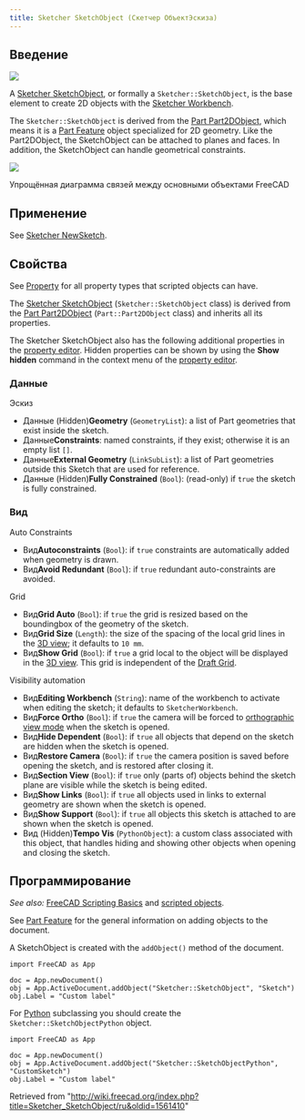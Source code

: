 ```yaml
---
title: Sketcher SketchObject (Скетчер ОбъектЭскиза)
---
```

## Введение

![](/images/Sketcher_Sketch.svg)

A [Sketcher SketchObject](/Sketcher_SketchObject "Sketcher SketchObject"), or formally a `Sketcher::SketchObject`, is the base element to create 2D objects with the [Sketcher Workbench](/Sketcher_Workbench "Sketcher Workbench").

The `Sketcher::SketchObject` is derived from the [Part Part2DObject](/Part_Part2DObject "Part Part2DObject"), which means it is a [Part Feature](/Part_Feature "Part Feature") object specialized for 2D geometry. Like the Part2DObject, the SketchObject can be attached to planes and faces. In addition, the SketchObject can handle geometrical constraints.

![](/images/FreeCAD_core_objects.svg)

Упрощённая диаграмма связей между основными объектами FreeCAD

## Применение

See [Sketcher NewSketch](/Sketcher_NewSketch "Sketcher NewSketch").

## Свойства

See [Property](/Property "Property") for all property types that scripted objects can have.

The [Sketcher SketchObject](/Sketcher_SketchObject "Sketcher SketchObject") (`Sketcher::SketchObject` class) is derived from the [Part Part2DObject](/Part_Part2DObject "Part Part2DObject") (`Part::Part2DObject` class) and inherits all its properties.

The Sketcher SketchObject also has the following additional properties in the [property editor](/Property_editor "Property editor"). Hidden properties can be shown by using the **Show hidden** command in the context menu of the [property editor](/Property_editor "Property editor").

### Данные

Эскиз

* Данные (Hidden)**Geometry** (`GeometryList`): a list of Part geometries that exist inside the sketch.
* Данные**Constraints**: named constraints, if they exist; otherwise it is an empty list `[]`.
* Данные**External Geometry** (`LinkSubList`): a list of Part geometries outside this Sketch that are used for reference.
* Данные (Hidden)**Fully Constrained** (`Bool`): (read-only) if `true` the sketch is fully constrained.

### Вид

Auto Constraints

* Вид**Autoconstraints** (`Bool`): if `true` constraints are automatically added when geometry is drawn.
* Вид**Avoid Redundant** (`Bool`): if `true` redundant auto-constraints are avoided.

Grid

* Вид**Grid Auto** (`Bool`): if `true` the grid is resized based on the boundingbox of the geometry of the sketch.
* Вид**Grid Size** (`Length`): the size of the spacing of the local grid lines in the [3D view](/3D_view "3D view"); it defaults to `10 mm`.
* Вид**Show Grid** (`Bool`): if `true` a grid local to the object will be displayed in the [3D view](/3D_view "3D view"). This grid is independent of the [Draft Grid](/Draft_ToggleGrid "Draft ToggleGrid").

Visibility automation

* Вид**Editing Workbench** (`String`): name of the workbench to activate when editing the sketch; it defaults to `SketcherWorkbench`.
* Вид**Force Ortho** (`Bool`): if `true` the camera will be forced to [orthographic view mode](/Std_OrthographicCamera "Std OrthographicCamera") when the sketch is opened.
* Вид**Hide Dependent** (`Bool`): if `true` all objects that depend on the sketch are hidden when the sketch is opened.
* Вид**Restore Camera** (`Bool`): if `true` the camera position is saved before opening the sketch, and is restored after closing it.
* Вид**Section View** (`Bool`): if `true` only (parts of) objects behind the sketch plane are visible while the sketch is being edited.
* Вид**Show Links** (`Bool`): if `true` all objects used in links to external geometry are shown when the sketch is opened.
* Вид**Show Support** (`Bool`): if `true` all objects this sketch is attached to are shown when the sketch is opened.
* Вид (Hidden)**Tempo Vis** (`PythonObject`): a custom class associated with this object, that handles hiding and showing other objects when opening and closing the sketch.

## Программирование

*See also:* [FreeCAD Scripting Basics](/FreeCAD_Scripting_Basics "FreeCAD Scripting Basics") and [scripted objects](/Scripted_objects "Scripted objects").

See [Part Feature](/Part_Feature "Part Feature") for the general information on adding objects to the document.

A SketchObject is created with the `addObject()` method of the document.

```
import FreeCAD as App

doc = App.newDocument()
obj = App.ActiveDocument.addObject("Sketcher::SketchObject", "Sketch")
obj.Label = "Custom label"

```

For [Python](/Python "Python") subclassing you should create the `Sketcher::SketchObjectPython` object.

```
import FreeCAD as App

doc = App.newDocument()
obj = App.ActiveDocument.addObject("Sketcher::SketchObjectPython", "CustomSketch")
obj.Label = "Custom label"

```

Retrieved from "<http://wiki.freecad.org/index.php?title=Sketcher_SketchObject/ru&oldid=1561410>"